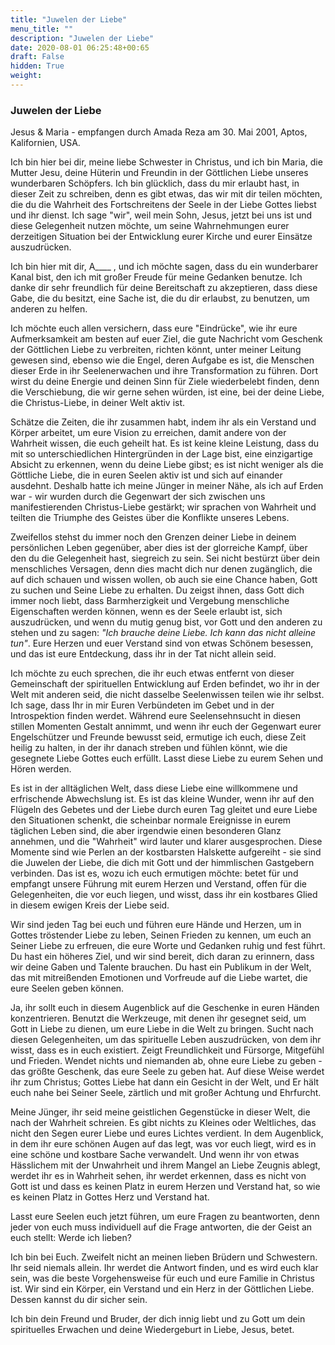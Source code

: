 ```yaml
---
title: "Juwelen der Liebe"
menu_title: ""
description: "Juwelen der Liebe"
date: 2020-08-01 06:25:48+00:65
draft: False
hidden: True
weight:
---
```

### Juwelen der Liebe

Jesus & Maria - empfangen durch Amada Reza am 30. Mai 2001, Aptos, Kalifornien, USA.

Ich bin hier bei dir, meine liebe Schwester in Christus, und ich bin Maria, die Mutter Jesu, deine Hüterin und Freundin in der Göttlichen Liebe unseres wunderbaren Schöpfers. Ich bin glücklich, dass du mir erlaubt hast, in dieser Zeit zu schreiben, denn es gibt etwas, das wir mit dir teilen möchten, die du die Wahrheit des Fortschreitens der Seele in der Liebe Gottes liebst und ihr dienst. Ich sage "wir", weil mein Sohn, Jesus, jetzt bei uns ist und diese Gelegenheit nutzen möchte, um seine Wahrnehmungen eurer derzeitigen Situation bei der Entwicklung eurer Kirche und eurer Einsätze auszudrücken.

Ich bin hier mit dir, A____ , und ich möchte sagen, dass du ein wunderbarer Kanal bist, den ich mit großer Freude für meine Gedanken benutze. Ich danke dir sehr freundlich für deine Bereitschaft zu akzeptieren, dass diese Gabe, die du besitzt, eine Sache ist, die du dir erlaubst, zu benutzen, um anderen zu helfen.

Ich möchte euch allen versichern, dass eure "Eindrücke", wie ihr eure Aufmerksamkeit am besten auf euer Ziel, die gute Nachricht vom Geschenk der Göttlichen Liebe zu verbreiten, richten könnt, unter meiner Leitung gewesen sind, ebenso wie die Engel, deren Aufgabe es ist, die Menschen dieser Erde in ihr Seelenerwachen und ihre Transformation zu führen. Dort wirst du deine Energie und deinen Sinn für Ziele wiederbelebt finden, denn die Verschiebung, die wir gerne sehen würden, ist eine, bei der deine Liebe, die Christus-Liebe, in deiner Welt aktiv ist.

Schätze die Zeiten, die ihr zusammen habt, indem ihr als ein Verstand und Körper arbeitet, um eure Vision zu erreichen, damit andere von der Wahrheit wissen, die euch geheilt hat. Es ist keine kleine Leistung, dass du mit so unterschiedlichen Hintergründen in der Lage bist, eine einzigartige Absicht zu erkennen, wenn du deine Liebe gibst; es ist nicht weniger als die Göttliche Liebe, die in euren Seelen aktiv ist und sich auf einander ausdehnt. Deshalb hatte ich meine Jünger in meiner Nähe, als ich auf Erden war - wir wurden durch die Gegenwart der sich zwischen uns manifestierenden Christus-Liebe gestärkt; wir sprachen von Wahrheit und teilten die Triumphe des Geistes über die Konflikte unseres Lebens.

Zweifellos stehst du immer noch den Grenzen deiner Liebe in deinem persönlichen Leben gegenüber, aber dies ist der glorreiche Kampf, über den du die Gelegenheit hast, siegreich zu sein. Sei nicht bestürzt über dein menschliches Versagen, denn dies macht dich nur denen zugänglich, die auf dich schauen und wissen wollen, ob auch sie eine Chance haben, Gott zu suchen und Seine Liebe zu erhalten. Du zeigst ihnen, dass Gott dich immer noch liebt, dass Barmherzigkeit und Vergebung menschliche Eigenschaften werden können, wenn es der Seele erlaubt ist, sich auszudrücken, und wenn du mutig genug bist, vor Gott und den anderen zu stehen und zu sagen: *"Ich brauche deine Liebe. Ich kann das nicht alleine tun"*. Eure Herzen und euer Verstand sind von etwas Schönem besessen, und das ist eure Entdeckung, dass ihr in der Tat nicht allein seid.

Ich möchte zu euch sprechen, die ihr euch etwas entfernt von dieser Gemeinschaft der spirituellen Entwicklung auf Erden befindet, wo ihr in der Welt mit anderen seid, die nicht dasselbe Seelenwissen teilen wie ihr selbst. Ich sage, dass Ihr in mir Euren Verbündeten im Gebet und in der Introspektion finden werdet. Während eure Seelensehnsucht in diesen stillen Momenten Gestalt annimmt, und wenn ihr euch der Gegenwart eurer Engelschützer und Freunde bewusst seid, ermutige ich euch, diese Zeit heilig zu halten, in der ihr danach streben und fühlen könnt, wie die gesegnete Liebe Gottes euch erfüllt. Lasst diese Liebe zu eurem Sehen und Hören werden.

Es ist in der alltäglichen Welt, dass diese Liebe eine willkommene und erfrischende Abwechslung ist. Es ist das kleine Wunder, wenn ihr auf den Flügeln des Gebetes und der Liebe durch euren Tag gleitet und eure Liebe den Situationen schenkt, die scheinbar normale Ereignisse in eurem täglichen Leben sind, die aber irgendwie einen besonderen Glanz annehmen, und die "Wahrheit" wird lauter und klarer ausgesprochen. Diese Momente sind wie Perlen an der kostbarsten Halskette aufgereiht - sie sind die Juwelen der Liebe, die dich mit Gott und der himmlischen Gastgebern verbinden. Das ist es, wozu ich euch ermutigen möchte: betet für und empfangt unsere Führung mit eurem Herzen und Verstand, offen für die Gelegenheiten, die vor euch liegen, und wisst, dass ihr ein kostbares Glied in diesem ewigen Kreis der Liebe seid.

Wir sind jeden Tag bei euch und führen eure Hände und Herzen, um in Gottes tröstender Liebe zu leben, Seinen Frieden zu kennen, um euch an Seiner Liebe zu erfreuen, die eure Worte und Gedanken ruhig und fest führt. Du hast ein höheres Ziel, und wir sind bereit, dich daran zu erinnern, dass wir deine Gaben und Talente brauchen. Du hast ein Publikum in der Welt, das mit mitreißenden Emotionen und Vorfreude auf die Liebe wartet, die eure Seelen geben können.

Ja, ihr sollt euch in diesem Augenblick auf die Geschenke in euren Händen konzentrieren. Benutzt die Werkzeuge, mit denen ihr gesegnet seid, um Gott in Liebe zu dienen, um eure Liebe in die Welt zu bringen. Sucht nach diesen Gelegenheiten, um das spirituelle Leben auszudrücken, von dem ihr wisst, dass es in euch existiert. Zeigt Freundlichkeit und Fürsorge, Mitgefühl und Frieden. Wendet nichts und niemanden ab, ohne eure Liebe zu geben - das größte Geschenk, das eure Seele zu geben hat. Auf diese Weise werdet ihr zum Christus; Gottes Liebe hat dann ein Gesicht in der Welt, und Er hält euch nahe bei Seiner Seele, zärtlich und mit großer Achtung und Ehrfurcht.

Meine Jünger, ihr seid meine geistlichen Gegenstücke in dieser Welt, die nach der Wahrheit schreien. Es gibt nichts zu Kleines oder Weltliches, das nicht den Segen eurer Liebe und eures Lichtes verdient. In dem Augenblick, in dem ihr eure schönen Augen auf das legt, was vor euch liegt, wird es in eine schöne und kostbare Sache verwandelt. Und wenn ihr von etwas Hässlichem mit der Unwahrheit und ihrem Mangel an Liebe Zeugnis ablegt, werdet ihr es in Wahrheit sehen, ihr werdet erkennen, dass es nicht von Gott ist und dass es keinen Platz in eurem Herzen und Verstand hat, so wie es keinen Platz in Gottes Herz und Verstand hat.

Lasst eure Seelen euch jetzt führen, um eure Fragen zu beantworten, denn jeder von euch muss individuell auf die Frage antworten, die der Geist an euch stellt: Werde ich lieben?

Ich bin bei Euch. Zweifelt nicht an meinen lieben Brüdern und Schwestern. Ihr seid niemals allein. Ihr werdet die Antwort finden, und es wird euch klar sein, was die beste Vorgehensweise für euch und eure Familie in Christus ist. Wir sind ein Körper, ein Verstand und ein Herz in der Göttlichen Liebe. Dessen kannst du dir sicher sein.

Ich bin dein Freund und Bruder, der dich innig liebt und zu Gott um dein spirituelles Erwachen und deine Wiedergeburt in Liebe, Jesus, betet.
